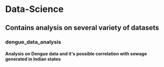 # Data-Science

## Contains analysis on several variety of datasets

### dengue_data_analysis 

#### Analysis on Dengue data and it's possible correlation with sewage generated in Indian states

